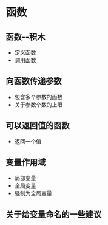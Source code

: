 # 函数
## 函数--积木
- 定义函数
- 调用函数
## 向函数传递参数
- 包含多个参数的函数
- 关于参数个数的上限
## 可以返回值的函数
- 返回一个值
## 变量作用域
- 局部变量
- 全局变量
- 强制为全局变量
## 关于给变量命名的一些建议
